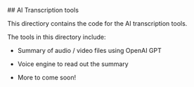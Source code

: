 ## AI Transcription tools

This directiory contains the code for the AI transcription tools. 

The tools in this directory include:
- Summary of audio / video files using OpenAI GPT
- Voice engine to read out the summary

- More to come soon!

